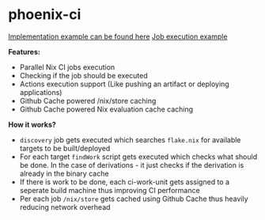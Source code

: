 # phoenix-ci

[Implementation example can be found here](https://github.com/DevPalace/phoenix-ci-example)
[Job execution example](https://github.com/DevPalace/phoenix-ci/actions/runs/5315712099)

**Features:**
- Parallel Nix CI jobs execution
- Checking if the job should be executed
- Actions execution support (Like pushing an artifact or deploying applications)
- Github Cache powered /nix/store caching
- Github Cache powered Nix evaluation cache caching

**How it works?**
- `discovery` job gets executed which searches `flake.nix` for available targets to be built/deployed
- For each target `findWork` script gets executed which checks what should be done. In the case of derivations - it just checks if the derivation is already in the binary cache
- If there is work to be done, each ci-work-unit gets assigned to a seperate build machine thus improving CI performance
- Per each job `/nix/store` gets cached using Github Cache thus heavily reducing network overhead

